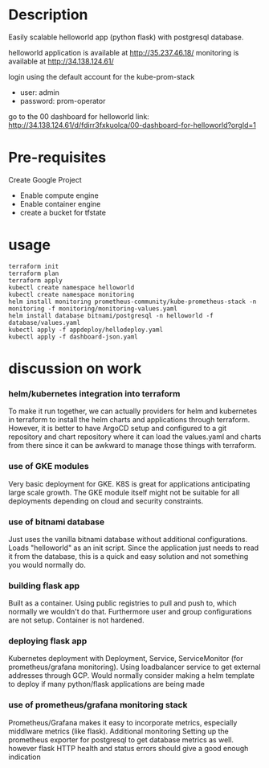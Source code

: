 # Description
Easily scalable helloworld app (python flask) with postgresql database. 

helloworld application is available at http://35.237.46.18/
monitoring is available at http://34.138.124.61/

login using the default account for the kube-prom-stack
 - user: admin
 - password: prom-operator 

go to the 00 dashboard for helloworld
link: http://34.138.124.61/d/fdirr3fxkuolca/00-dashboard-for-helloworld?orgId=1


# Pre-requisites

Create Google Project
- Enable compute engine
- Enable container engine
- create a bucket for tfstate 

# usage
    terraform init
    terraform plan
    terraform apply 
    kubectl create namespace helloworld
    kubectl create namespace monitoring 
    helm install monitoring prometheus-community/kube-prometheus-stack -n monitoring -f monitoring/monitoring-values.yaml
    helm install database bitnami/postgresql -n helloworld -f database/values.yaml
    kubectl apply -f appdeploy/hellodeploy.yaml
    kubectl apply -f dashboard-json.yaml

# discussion on work
### helm/kubernetes integration into terraform 
To make it run together, we can actually providers for helm and kubernetes in terraform to install the helm charts and applications through terraform. However, it is better to have ArgoCD setup and configured to a git repository and chart repository where it can load the values.yaml and charts from there since it can be awkward to manage those things with terraform. 

### use of GKE modules
Very basic deployment for GKE. K8S is great for applications anticipating large scale growth. The GKE module itself might not be suitable for all deployments depending on cloud and security constraints. 

### use of bitnami database
Just uses the vanilla bitnami database without additional configurations. Loads "helloworld" as an init script. Since the application just needs to read it from the database, this is a quick and easy solution and not something you would normally do. 

### building flask app
Built as a container. Using public registries to pull and push to, which normally we wouldn't do that. Furthermore user and group configurations are not setup. Container is not hardened. 

### deploying flask app 
Kubernetes deployment with Deployment, Service, ServiceMonitor (for prometheus/grafana monitoring). Using loadbalancer service to get external addresses through GCP. Would normally consider making a helm template to deploy if many python/flask applications are being made 

### use of prometheus/grafana monitoring stack
Prometheus/Grafana makes it easy to incorporate metrics, especially middlware metrics (like flask). Additional monitoring
Setting up the prometheus exporter for postgresql to get database metrics as well. however flask HTTP health and status errors should give a good enough indication 